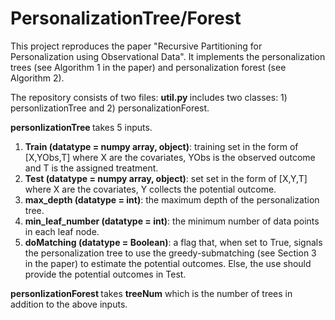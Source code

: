 # PersonalizationTree/Forest

This project reproduces the paper "Recursive Partitioning for Personalization using Observational Data". It implements the personalization trees (see Algorithm 1 in the paper) and personalization forest (see Algorithm 2). 

The repository consists of two files: 
<b> util.py </b> includes two classes: 1) personlizationTree and 2) personalizationForest. 

<b> personlizationTree </b> takes 5 inputs. 
<ol>
  <li><b>Train (datatype = numpy array, object)</b>: training set in the form of [X,YObs,T] where X are the covariates, YObs is the observed outcome and T is the assigned treatment.</li> 
  <li><b>Test (datatype = numpy array, object)</b>: set set in the form of [X,Y,T] where X are the covariates, Y collects the potential outcome.</li>
  <li><b>max_depth (datatype = int)</b>: the maximum depth of the personalization tree. </li>
  <li><b>min_leaf_number (datatype = int)</b>: the minimum number of data points in each leaf node. </li>
  <li><b>doMatching (datatype = Boolean)</b>: a flag that, when set to True, signals the personalization tree to use the greedy-submatching (see Section 3 in the paper) to estimate the potential outcomes. Else, the use should provide the potential outcomes in Test. </li>
</ol>

<b> personlizationForest </b> takes <b>treeNum</b> which is the number of trees in addition to the above inputs. 


